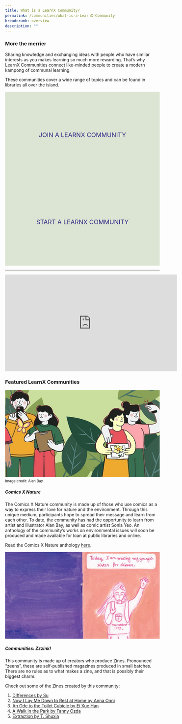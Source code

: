 ```yaml
---
title: What is a LearnX Community?
permalink: /communities/what-is-a-LearnX-Community
breadcrumb: overview
description: ""
---
```

<style type="text/css">
/* Links */
.content a { color: #322987; }
.content a:focus,
.content a:hover { color: #28216c; }

/* Button Outline */
.bp-button { padding-left: 1.5rem; padding-right: 1.5rem; }
.bp-button.is-primary-outline { border: 1px solid #322987; color: #322987; background-color: transparent; text-decoration: none; }
.bp-button.is-primary-outline:focus,
.bp-button.is-primary-outline:hover { border: 1px solid #322987; color: #cff2e8; background-color: #322987; text-decoration: none; }

/* Responsive Iframe */
.responsive-iframe { position: absolute; top: 0; left: 0; bottom: 0; right: 0; width: 100%; height: 100%; }
.responsive-iframe-container { position: relative; overflow: hidden; width: 100%; }
.responsive-iframe-container.ratio-16by9 { padding-top: 56.25%; }
.responsive-iframe-container.ratio-4by3 { padding-top: 75%; }
.responsive-iframe-container.ratio-3by2 { padding-top: 66.66%; }
.responsive-iframe-container.ratio-1by1 { padding-top: 100%; }

/* Click Box */
.clickbox { display: block; position: relative; width: 100%; padding-bottom: 56.25%; background-color: transparent; }
.clickbox span { padding: .5rem; }
.clickbox a { position: absolute; display: flex; width: 100%; height: 100%; align-items: center; justify-content: center; font-size: 1.25rem; text-align: center; text-decoration: none; text-transform: uppercase; }
.clickbox a:focus,
.clickbox a:hover { text-decoration: none; }

/* Generic */
.clickbox.is-generic { background-color: #dce5d3; color: #322987; }
.clickbox.is-generic a { color: #322987; }
.clickbox.is-generic a:focus,
.clickbox.is-generic a:hover { background-color: #322987; color: #dce5d3; }
</style>
### **More the merrier**

Sharing knowledge and exchanging ideas with people who have similar interests as you makes learning so much more rewarding. That’s why LearnX Communities connect like-minded people to create a modern kampong of communal learning.
 
These communities cover a wide range of topics and can be found in libraries all over the island.

<!-- <p><div class="responsive-iframe-container ratio-16by9">
  <iframe class="responsive-iframe" src="https://www.youtube.com/embed/uOfQMXQ4lL8"></iframe>
</div></p> -->

<div class="row is-multiline">
  <div class="col is-half">
    <div class="clickbox is-generic">
      <a href="/communities/join/overview">
        <span>Join A LearnX Community</span>
      </a>
    </div>
  </div>
  <div class="col is-half">
    <div class="clickbox is-generic">
      <a href="/communities/start/overview">
        <span>Start A LearnX Community</span>
      </a>
    </div>
  </div>
</div>

---
<iframe width="560" height="315" src="https://www.youtube.com/embed/4pPHEqIXFQA" title="YouTube video player" frameborder="0" allow="accelerometer; autoplay; clipboard-write; encrypted-media; gyroscope; picture-in-picture" allowfullscreen></iframe>
<h3 class="margin--top--none margin--bottom--lg"><b>Featured LearnX Communities</b></h3>
<div class="row is-multiline">
  <div class="col is-half-tablet padding--bottom--lg">
    <img src="/images/learning-communities/communities-comics-nature-1.jpg" alt="Comics x Nature">
    <small>Image credit: Alan Bay</small>
    <div class="margin--top--lg">
      <h5 class="margin--top--sm margin--bottom--sm"><b>Comics X Nature</b></h5>
      <p class="margin--top--sm margin--bottom--sm">The Comics X Nature community is made up of those who use comics as a way to express their love for nature and the environment. Through this unique medium, participants hope to spread their message and learn from each other. To date, the community has had the opportunity to learn from artist and illustrator Alan Bay, as well as comic artist Sonia Yeo. An anthology of the community’s works on environmental issues will soon be produced and made available for loan at public libraries and online.</p>
      <p class="">Read the Comics X Nature anthology <a href="https://go.gov.sg/comicsx" target="_blank">here</a>.</p>
    </div>
  </div>
  <div class="col is-half-tablet padding--bottom--lg">
    <img src="/images/learning-communities/communities-zine-lc-1.jpg" alt="Zine LC">
    <div class="margin--top--lg">
      <h5 class="margin--top--sm margin--bottom--sm"><b>Communities: Zzzink! </b></h5>
      <p class="margin--top--sm margin--bottom--sm">This community is made up of creators who produce Zines. Pronounced “zeens”, these are self-published magazines produced in small batches. There are no rules as to what makes a zine, and that is possibly their biggest charm.</p>
      <p class="">Check out some of the Zines created by this community:</p>
      <ol>
        <li><a href="https://www.facebook.com/groups/learnxarts.sg/posts/493646165594995/" target="_blank">Differences by Su</a></li>
        <li><a href="https://www.facebook.com/groups/learnxarts.sg/posts/493688102257468/" target="_blank">Now I Lay Me Down to Rest at Home by Anna Onni</a></li>
        <li><a href="https://www.facebook.com/groups/learnxarts.sg/posts/493692058923739/" target="_blank">An Ode to the Toilet Cubicle by Ei Xue Han</a></li>
        <li><a href="https://www.facebook.com/groups/learnxarts.sg/posts/493692532257025/" target="_blank">A Walk in the Park by Fanny Ozda</a></li>
				<li><a href="https://www.facebook.com/groups/learnxarts.sg/posts/517913079834970/" target="_blank">Extraction by T. Shuxia</a></li>
			</ol>
  </div>
</div>